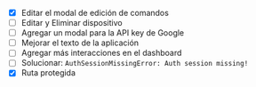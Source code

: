 - [x] Editar el modal de edición de comandos
- [ ] Editar y Eliminar dispositivo
- [ ] Agregar un modal para la API key de Google
- [ ] Mejorar el texto de la aplicación
- [ ] Agregar más interacciones en el dashboard
- [ ] Solucionar: `AuthSessionMissingError: Auth session missing!`
- [x] Ruta protegida
